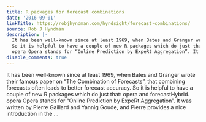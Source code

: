 ```yaml
---
title: R packages for forecast combinations
date: '2016-09-01'
linkTitle: https://robjhyndman.com/hyndsight/forecast-combinations/
source: Rob J Hyndman
description: |-
  It has been well-known since at least 1969, when Bates and Granger wrote their famous paper on “The Combination of Forecasts”, that combining forecasts often leads to better forecast accuracy.
  So it is helpful to have a couple of new R packages which do just that: opera and forecastHybrid.
  opera Opera stands for “Online Prediction by ExpeRt Aggregation”. It was written by Pierre Gaillard and Yannig Goude, and Pierre provides a nice introduction in the ...
disable_comments: true
---
```

It has been well-known since at least 1969, when Bates and Granger wrote their famous paper on “The Combination of Forecasts”, that combining forecasts often leads to better forecast accuracy.
So it is helpful to have a couple of new R packages which do just that: opera and forecastHybrid.
opera Opera stands for “Online Prediction by ExpeRt Aggregation”. It was written by Pierre Gaillard and Yannig Goude, and Pierre provides a nice introduction in the ...